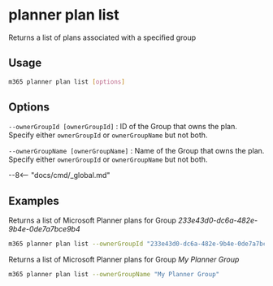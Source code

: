 # planner plan list

Returns a list of plans associated with a specified group

## Usage

```sh
m365 planner plan list [options]
```

## Options

`--ownerGroupId [ownerGroupId]`
: ID of the Group that owns the plan. Specify either `ownerGroupId` or `ownerGroupName` but not both.

`--ownerGroupName [ownerGroupName]`
: Name of the Group that owns the plan. Specify either `ownerGroupId` or `ownerGroupName` but not both.

--8<-- "docs/cmd/_global.md"

## Examples

Returns a list of Microsoft Planner plans for Group _233e43d0-dc6a-482e-9b4e-0de7a7bce9b4_

```sh
m365 planner plan list --ownerGroupId "233e43d0-dc6a-482e-9b4e-0de7a7bce9b4"
```

Returns a list of Microsoft Planner plans for Group _My Planner Group_

```sh
m365 planner plan list --ownerGroupName "My Planner Group"
```
